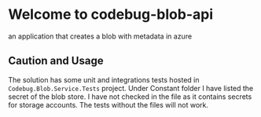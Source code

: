 # Welcome to codebug-blob-api

an application that creates a blob with metadata in azure

## Caution and Usage
The solution has some unit and integrations tests hosted in `Codebug.Blob.Service.Tests` project. Under Constant folder I have listed the secret of the blob store. I have not checked in the file as it contains secrets for storage accounts. The tests without the files will not work. 

